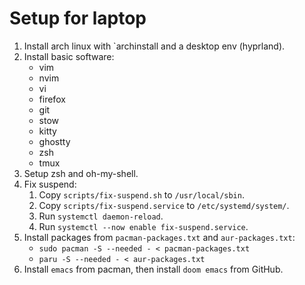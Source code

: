 # Setup for laptop

1. Install arch linux with `archinstall and a desktop env (hyprland).
1. Install basic software:
    - vim
    - nvim
    - vi
    - firefox
    - git
    - stow
    - kitty
    - ghostty
    - zsh
    - tmux
1. Setup zsh and oh-my-shell.
1. Fix suspend:
    1. Copy `scripts/fix-suspend.sh` to `/usr/local/sbin`.
    1. Copy `scripts/fix-suspend.service` to `/etc/systemd/system/`.
    1. Run `systemctl daemon-reload`.
    1. Run `systemctl --now enable fix-suspend.service`.
1. Install packages from `pacman-packages.txt` and `aur-packages.txt`:
    - `sudo pacman -S --needed - < pacman-packages.txt`
    - `paru -S --needed - < aur-packages.txt`
1. Install `emacs` from pacman, then install `doom emacs` from GitHub.
